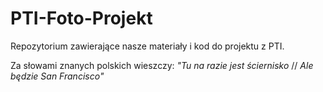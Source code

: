 # PTI-Foto-Projekt
Repozytorium zawierające nasze materiały i kod do projektu z PTI.

Za słowami znanych polskich wieszczy:
    *"Tu na razie jest ściernisko* //
    *Ale będzie San Francisco"*

